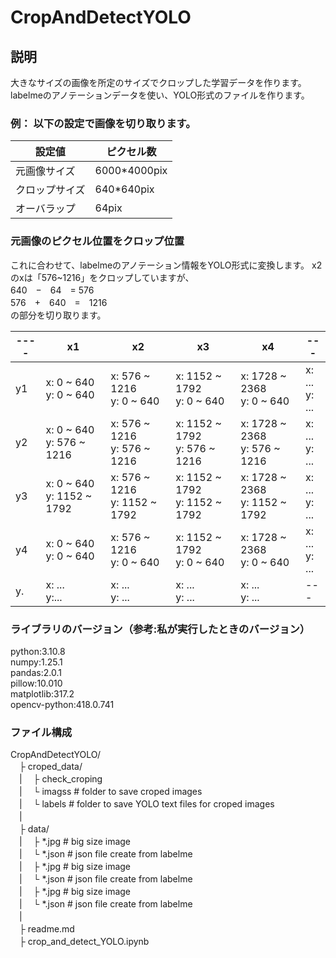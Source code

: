 # CropAndDetectYOLO

## 説明
大きなサイズの画像を所定のサイズでクロップした学習データを作ります。
labelmeのアノテーションデータを使い、YOLO形式のファイルを作ります。

### 例： 以下の設定で画像を切り取ります。
|設定値|ピクセル数|
|----|----|
|元画像サイズ|6000*4000pix|
|クロップサイズ|640*640pix|
|オーバラップ|64pix|

### 元画像のピクセル位置をクロップ位置
これに合わせて、labelmeのアノテーション情報をYOLO形式に変換します。
x2のxは「576~1216」をクロップしていますが、  
640　−　64　= 576  
576　+　640　=　1216  
の部分を切り取ります。

|----|x1|x2|x3|x4|---|
|----|----|----|----|----|---|
|y1|x: 0 ~ 640 </br>y: 0 ~ 640|x: 576 ~ 1216</br>y: 0 ~ 640|x: 1152 ~ 1792</br>y: 0 ~ 640|x: 1728 ~ 2368</br>y: 0 ~ 640|x: ...</br>y: ...|
|y2|x: 0 ~ 640 </br>y: 576 ~ 1216|x: 576 ~ 1216</br>y: 576 ~ 1216|x: 1152 ~ 1792</br>y: 576 ~ 1216|x: 1728 ~ 2368</br>y: 576 ~ 1216|x: ...</br>y: ...|
|y3|x: 0 ~ 640 </br>y: 1152 ~ 1792|x: 576 ~ 1216</br>y: 1152 ~ 1792|x: 1152 ~ 1792</br>y: 1152 ~ 1792|x: 1728 ~ 2368</br>y: 1152 ~ 1792|x: ...</br>y: ...|
|y4|x: 0 ~ 640 </br>y: 0 ~ 640|x: 576 ~ 1216</br>y: 0 ~ 640|x: 1152 ~ 1792</br>y: 0 ~ 640|x: 1728 ~ 2368</br>y: 0 ~ 640|x: ...</br>y: ...|
|y.|x: ... </br>y:...|x: ...</br>y: ...|x: ...</br>y: ...|x: ...</br>y: ...|---|


### ライブラリのバージョン（参考:私が実行したときのバージョン）
python:3.10.8  
numpy:1.25.1  
pandas:2.0.1  
pillow:10.010  
matplotlib:317.2  
opencv-python:418.0.741  

### ファイル構成

CropAndDetectYOLO/  
　├ croped_data/  
　|　  ├ check_croping  
　|　  └ imagss     # folder to save croped images  
　|　  └ labels     # folder to save YOLO text files for croped images  
　|　  
　├ data/   
　|　  ├ *.jpg      # big size image  
　|　  └ *.json     # json file create from labelme  
　|　  ├ *.jpg      # big size image  
　|　  └ *.json     # json file create from labelme  
　|　  ├ *.jpg      # big size image  
　|　  └ *.json     # json file create from labelme  
　|　  
　├ readme.md  
　├ crop_and_detect_YOLO.ipynb
